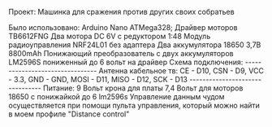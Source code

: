 Проект: Машинка для сражения против других своих собратьев


Было использовано:
    Arduino Nano ATMega328;
    Драйвер моторов TB6612FNG
    Два мотора DC 6V с редуктором 1:48
    Модуль радиоуправления NRF24L01 без адаптера
    Два аккумулятора 18650 3,7В 8800mAh
    Понижающий преобразователь с двух аккумуляторов LM2596S пониженный до 6 вольт на драйвер
Схема подключения:
    --------------------------------
    Антенна кабельное тв:
    CE - D10, 
    CSN - D9, 
    VCC - 3.3, 
    GND - GND, 
    MOSI - D11, 
    MISO - D12, 
    SCK - D13
    --------------------------------
    Питание:
    9 Вольт крона для платы
    7,4 Вольт для моторов 18650 с понижайкой до 6 lm2596s
Управление данным чудом осуществляется при помощи пульта управления, который можно найти в моем профиле "Distance control"
